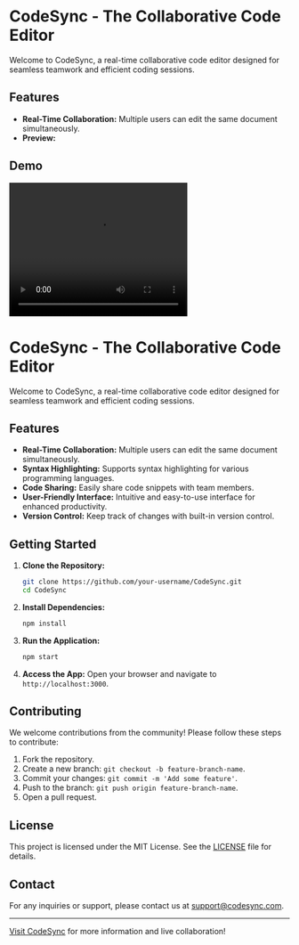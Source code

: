 # CodeSync - The Collaborative Code Editor

Welcome to CodeSync, a real-time collaborative code editor designed for seamless teamwork and efficient coding sessions.

## Features

- **Real-Time Collaboration:** Multiple users can edit the same document simultaneously.
- **Preview:**

## Demo
<video width="320" height="240" controls>
  <source src="[https://github.com/mridul891/codeshare/blob/628bafebf0ce89581714f64641ddf1e37b32d9dd/codeshare.mp4](https://github.com/mridul891/codeshare/blob/main/codeshare.mp4)" type="video/mp4">
  Your browser does not support the video tag.
</video>

# CodeSync - The Collaborative Code Editor

Welcome to CodeSync, a real-time collaborative code editor designed for seamless teamwork and efficient coding sessions.

## Features

- **Real-Time Collaboration:** Multiple users can edit the same document simultaneously.
- **Syntax Highlighting:** Supports syntax highlighting for various programming languages.
- **Code Sharing:** Easily share code snippets with team members.
- **User-Friendly Interface:** Intuitive and easy-to-use interface for enhanced productivity.
- **Version Control:** Keep track of changes with built-in version control.

## Getting Started

1. **Clone the Repository:**
    ```bash
    git clone https://github.com/your-username/CodeSync.git
    cd CodeSync
    ```

2. **Install Dependencies:**
    ```bash
    npm install
    ```

3. **Run the Application:**
    ```bash
    npm start
    ```

4. **Access the App:**
    Open your browser and navigate to `http://localhost:3000`.

## Contributing

We welcome contributions from the community! Please follow these steps to contribute:

1. Fork the repository.
2. Create a new branch: `git checkout -b feature-branch-name`.
3. Commit your changes: `git commit -m 'Add some feature'`.
4. Push to the branch: `git push origin feature-branch-name`.
5. Open a pull request.

## License

This project is licensed under the MIT License. See the [LICENSE](LICENSE) file for details.

## Contact

For any inquiries or support, please contact us at [support@codesync.com](mailto:support@codesync.com).

---

[Visit CodeSync](https://codeshare-theta.vercel.app/) for more information and live collaboration!
